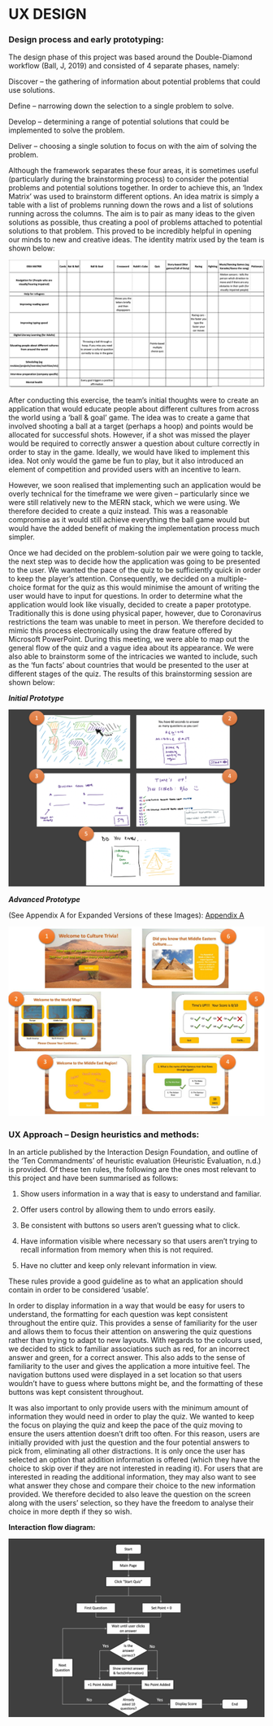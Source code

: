 # UX DESIGN 

### Design process and early prototyping: 

The design phase of this project was based around the Double-Diamond workflow (Ball, J, 2019) and consisted of 4 separate phases, namely: 

Discover – the gathering of information about potential problems that could use solutions. 

Define – narrowing down the selection to a single problem to solve. 

Develop – determining a range of potential solutions that could be implemented to solve the problem. 

Deliver – choosing a single solution to focus on with the aim of solving the problem. 

Although the framework separates these four areas, it is sometimes useful (particularly during the brainstorming process) to consider the potential problems and potential solutions together. In order to achieve this, an ‘Index Matrix’ was used to brainstorm different options. An idea matrix is simply a table with a list of problems running down the rows and a list of solutions running across the columns. The aim is to pair as many ideas to the given solutions as possible, thus creating a pool of problems attached to potential solutions to that problem. This proved to be incredibly helpful in opening our minds to new and creative ideas. The identity matrix used by the team is shown below: 

![](images/img1_ideaMatrix.png)  

After conducting this exercise, the team’s initial thoughts were to create an application that would educate people about different cultures from across the world using a ‘ball & goal’ game. The idea was to create a game that involved shooting a ball at a target (perhaps a hoop) and points would be allocated for successful shots. However, if a shot was missed the player would be required to correctly answer a question about culture correctly in order to stay in the game. Ideally, we would have liked to implement this idea. Not only would the game be fun to play, but it also introduced an element of competition and provided users with an incentive to learn. 

However, we soon realised that implementing such an application would be overly technical for the timeframe we were given – particularly since we were still relatively new to the MERN stack, which we were using. We therefore decided to create a quiz instead. This was a reasonable compromise as it would still achieve everything the ball game would but would have the added benefit of making the implementation process much simpler. 

Once we had decided on the problem-solution pair we were going to tackle, the next step was to decide how the application was going to be presented to the user. We wanted the pace of the quiz to be sufficiently quick in order to keep the player’s attention. Consequently, we decided on a multiple-choice format for the quiz as this would minimise the amount of writing the user would have to input for questions. In order to determine what the application would look like visually, decided to create a paper prototype. Traditionally this is done using physical paper, however, due to Coronavirus restrictions the team was unable to meet in person. We therefore decided to mimic this process electronically using the draw feature offered by Microsoft PowerPoint. During this meeting, we were able to map out the general flow of the quiz and a vague idea about its appearance. We were also able to brainstorm some of the intricacies we wanted to include, such as the ‘fun facts’ about countries that would be presented to the user at different stages of the quiz. The results of this brainstorming session are shown below: 

_**Initial Prototype**_ 

![](images/img2_initialPrototype.png) 

_**Advanced Prototype**_ 

(See Appendix A for Expanded Versions of these Images): [Appendix A](bSWEGroup4Project/blob/main/Report/blob/main/Report/appendixA.md)

![](images/img2.1_advancedPrototypeFull.png) 

### UX Approach – Design heuristics and methods: 

In an article published by the Interaction Design Foundation, and outline of the ‘Ten Commandments’ of heuristic evaluation (Heuristic Evaluation, n.d.) is provided. Of these ten rules, the following are the ones most relevant to this project and have been summarised as follows: 

1. Show users information in a way that is easy to understand and familiar. 

2. Offer users control by allowing them to undo errors easily. 

3. Be consistent with buttons so users aren’t guessing what to click. 

4. Have information visible where necessary so that users aren’t trying to recall information from memory when this is not required. 

5. Have no clutter and keep only relevant information in view. 

These rules provide a good guideline as to what an application should contain in order to be considered ‘usable’.  

In order to display information in a way that would be easy for users to understand, the formatting for each question was kept consistent throughout the entire quiz. This provides a sense of familiarity for the user and allows them to focus their attention on answering the quiz questions rather than trying to adapt to new layouts. With regards to the colours used, we decided to stick to familiar associations such as red, for an incorrect answer and green, for a correct answer. This also adds to the sense of familiarity to the user and gives the application a more intuitive feel. The navigation buttons used were displayed in a set location so that users wouldn’t have to guess where buttons might be, and the formatting of these buttons was kept consistent throughout.  

It was also important to only provide users with the minimum amount of information they would need in order to play the quiz. We wanted to keep the focus on playing the quiz and keep the pace of the quiz moving to ensure the users attention doesn’t drift too often. For this reason, users are initially provided with just the question and the four potential answers to pick from, eliminating all other distractions. It is only once the user has selected an option that addition information is offered (which they have the choice to skip over if they are not interested in reading it). For users that are interested in reading the additional information, they may also want to see what answer they chose and compare their choice to the new information provided. We therefore decided to also leave the question on the screen along with the users’ selection, so they have the freedom to analyse their choice in more depth if they so wish.  

**Interaction flow diagram:** 

![](images/img9_UXDesignFlowchart.png) 
